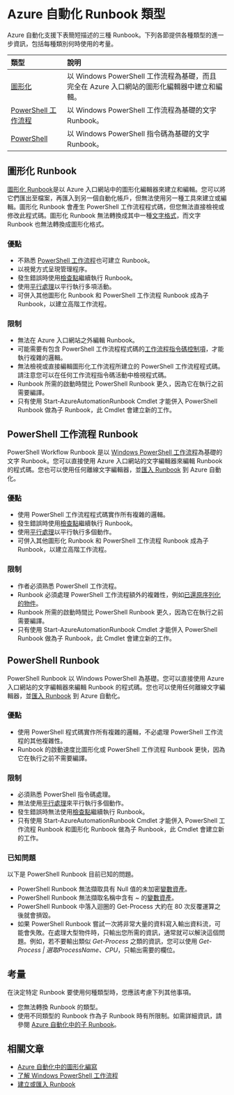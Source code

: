 <properties 
   pageTitle="Azure 自動化 Runbook 類型"
   description="描述您在 Azure 自動化中可使用的各種 Runbook，以及您在決定使用何種類型時應該納入的考量。"
   services="automation"
   documentationCenter=""
   authors="bwren"
   manager="stevenka"
   editor="tysonn" />
<tags 
   ms.service="automation"
   ms.devlang="na"
   ms.topic="article"
   ms.tgt_pltfrm="na"
   ms.workload="infrastructure-services"
   ms.date="11/13/2015"
   ms.author="bwren" />

# Azure 自動化 Runbook 類型

Azure 自動化支援下表簡短描述的三種 Runbook。下列各節提供各種類型的進一步資訊，包括每種類別何時使用的考量。


| 類型 | 說明 |
|:---|:---|
| [圖形化](#graphical-runbooks) | 以 Windows PowerShell 工作流程為基礎，而且完全在 Azure 入口網站的圖形化編輯器中建立和編輯。 | 
| [PowerShell 工作流程](#powershell-workflow-runbooks) | 以 Windows PowerShell 工作流程為基礎的文字 Runbook。 |
| [PowerShell](#powershell-runbooks) | 以 Windows PowerShell 指令碼為基礎的文字 Runbook。 |

## 圖形化 Runbook

[圖形化 Runbook](automation-runbook-types.md#graphical-runbooks)是以 Azure 入口網站中的圖形化編輯器來建立和編輯。您可以將它們匯出至檔案，再匯入到另一個自動化帳戶，但無法使用另一種工具來建立或編輯。圖形化 Runbook 會產生 PowerShell 工作流程程式碼，但您無法直接檢視或修改此程式碼。圖形化 Runbook 無法轉換成其中一種[文字格式](automation-runbook-types.md)，而文字 Runbook 也無法轉換成圖形化格式。

### 優點

- 不熟悉 [PowerShell 工作流程](automation-powershell-workflow.md)也可建立 Runbook。
- 以視覺方式呈現管理程序。
- 發生錯誤時使用[檢查點](automation-powershell-workflow.md#checkpoints)繼續執行 Runbook。
- 使用[平行處理](automation-powershell-workflow.md#parallel-processing)以平行執行多項活動。
- 可併入其他圖形化 Runbook 和 PowerShell 工作流程 Runbook 成為子 Runbook，以建立高階工作流程。


### 限制

- 無法在 Azure 入口網站之外編輯 Runbook。
- 可能需要有包含 PowerShell 工作流程程式碼的[工作流程指令碼控制項](automation-powershell-workflow.md#activities)，才能執行複雜的邏輯。
- 無法檢視或直接編輯圖形化工作流程所建立的 PowerShell 工作流程程式碼。請注意您可以在任何工作流程指令碼活動中檢視程式碼。
- Runbook 所需的啟動時間比 PowerShell Runbook 更久，因為它在執行之前需要編譯。
- 只有使用 Start-AzureAutomationRunbook Cmdlet 才能併入 PowerShell Runbook 做為子 Runbook，此 Cmdlet 會建立新的工作。


## PowerShell 工作流程 Runbook

PowerShell Workflow Runbook 是以 [Windows PowerShell 工作流程](automation-powershell-workflow.md)為基礎的文字 Runbook。您可以直接使用 Azure 入口網站的文字編輯器來編輯 Runbook 的程式碼。您也可以使用任何離線文字編輯器，並[匯入 Runbook](http://msdn.microsoft.com/library/azure/dn643637.aspx) 到 Azure 自動化。

### 優點

- 使用 PowerShell 工作流程程式碼實作所有複雜的邏輯。
- 發生錯誤時使用[檢查點](automation-powershell-workflow.md#checkpoints)繼續執行 Runbook。
- 使用[平行處理](automation-powershell-workflow.md#parallel-processing)以平行執行多個動作。
- 可併入其他圖形化 Runbook 和 PowerShell 工作流程 Runbook 成為子 Runbook，以建立高階工作流程。


### 限制

- 作者必須熟悉 PowerShell 工作流程。
- Runbook 必須處理 PowerShell 工作流程額外的複雜性，例如[已還原序列化的物件](automation-powershell-workflow.md#code-changes)。
- Runbook 所需的啟動時間比 PowerShell Runbook 更久，因為它在執行之前需要編譯。
- 只有使用 Start-AzureAutomationRunbook Cmdlet 才能併入 PowerShell Runbook 做為子 Runbook，此 Cmdlet 會建立新的工作。


## PowerShell Runbook

PowerShell Runbook 以 Windows PowerShell 為基礎。您可以直接使用 Azure 入口網站的文字編輯器來編輯 Runbook 的程式碼。您也可以使用任何離線文字編輯器，並[匯入 Runbook](http://msdn.microsoft.com/library/azure/dn643637.aspx) 到 Azure 自動化。

### 優點

- 使用 PowerShell 程式碼實作所有複雜的邏輯，不必處理 PowerShell 工作流程的其他複雜性。 
- Runbook 的啟動速度比圖形化或 PowerShell 工作流程 Runbook 更快，因為它在執行之前不需要編譯。

### 限制

- 必須熟悉 PowerShell 指令碼處理。
- 無法使用[平行處理](automation-powershell-workflow.md#parallel-processing)來平行執行多個動作。
- 發生錯誤時無法使用[檢查點](automation-powershell-workflow.md#checkpoints)繼續執行 Runbook。
- 只有使用 Start-AzureAutomationRunbook Cmdlet 才能併入 PowerShell 工作流程 Runbook 和圖形化 Runbook 做為子 Runbook，此 Cmdlet 會建立新的工作。

### 已知問題
以下是 PowerShell Runbook 目前已知的問題。

- PowerShell Runbook 無法擷取具有 Null 值的未加密[變數資產](automation-variables.md)。
- PowerShell Runbook 無法擷取名稱中含有 *~* 的[變數資產](automation-variables.md)。
- PowerShell Runbook 中落入迴圈的 Get-Process 大約在 80 次反覆運算之後就會損毀。 
- 如果 PowerShell Runbook 嘗試一次將非常大量的資料寫入輸出資料流，可能會失敗。在處理大型物件時，只輸出您所需的資訊，通常就可以解決這個問題。例如，若不要輸出類似 *Get-Process* 之類的資訊，您可以使用 *Get-Process | 選取ProcessName、CPU*，只輸出需要的欄位。

## 考量

在決定特定 Runbook 要使用何種類型時，您應該考慮下列其他事項。

- 您無法轉換 Runbook 的類型。
- 使用不同類型的 Runbook 作為子 Runbook 時有所限制。如需詳細資訊，請參閱 [Azure 自動化中的子 Runbook](automation-child-runbooks.md)。



  
## 相關文章

- [Azure 自動化中的圖形化編寫](automation-graphical-authoring-intro.md)
- [了解 Windows PowerShell 工作流程](automation-powershell-workflow.md)
- [建立或匯入 Runbook](http://msdn.microsoft.com/library/azure/dn643637.aspx)

<!---HONumber=Nov15_HO4-->